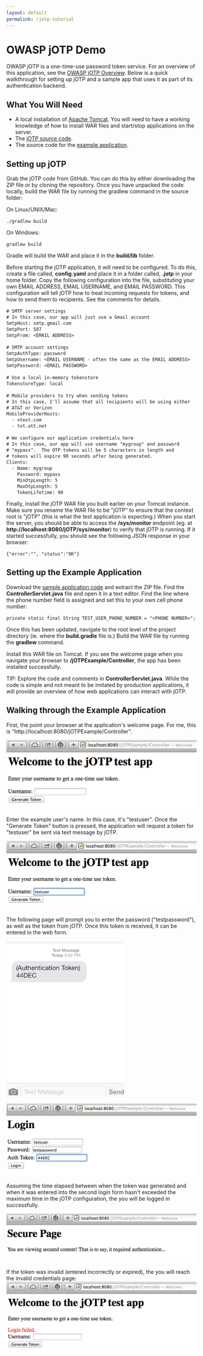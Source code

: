 ```yaml
---
layout: default
permalink: /jotp-tutorial
---
```


# OWASP jOTP Demo

<!-- 3/20/2014 -->

OWASP jOTP is a one-time-use password token service.  For an overview of this application, see the [OWASP jOTP Overview](jotp-overview).  Below is a quick walkthrough for setting up jOTP and a sample app that uses it as part of its authentication backend.

## What You Will Need

* A local installation of [Apache Tomcat](http://tomcat.apache.org).  You will need to have a working knowledge of how to install WAR files and start/stop applications on the server.
* The [jOTP source code](https://github.com/upcrob/jOTP).
* The source code for the [example application](files/jotp-example/jOTPExample.zip).

## Setting up jOTP

Grab the jOTP code from GitHub.  You can do this by either downloading the ZIP file or by cloning the repository.  Once you have unpacked the code locally, build the WAR file by running the gradlew command in the source folder:

On Linux/UNIX/Mac:

	./gradlew build
	
On Windows:

	gradlew build
	
Gradle will build the WAR and place it in the **build/lib** folder.

Before starting the jOTP application, it will need to be configured.  To do this, create a file called, **config.yaml** and place it in a folder called, **.jotp** in your home folder.  Copy the following configuration into the file, substituting your own EMAIL ADDRESS, EMAIL USERNAME, and EMAIL PASSWORD.  This configuration will tell jOTP how to treat incoming requests for tokens, and how to send them to recipients.  See the comments for details.

	# SMTP server settings
	# In this case, our app will just use a Gmail account
	SmtpHost: smtp.gmail.com
	SmtpPort: 587
	SmtpFrom: <EMAIL ADDRESS>
	
	# SMTP account settings
	SmtpAuthType: password
	SmtpUsername: <EMAIL USERNAME - often the same as the EMAIL ADDRESS>
	SmtpPassword: <EMAIL PASSWORD>
	
	# Use a local in-memory tokenstore
	TokenstoreType: local
	
	# Mobile providers to try when sending tokens
	# In this case, I'll assume that all recipients will be using either
	# AT&T or Verizon
	MobileProviderHosts:
	  - vtext.com
	  - txt.att.net
	
	# We configure our application credentials here
	# In this case, our app will use username "mygroup" and password
	# "mypass".  The OTP tokens will be 5 characters in length and
	# tokens will expire 90 seconds after being generated.
	Clients:
	  - Name: mygroup
	    Password: mypass
	    MinOtpLength: 5
	    MaxOtpLength: 5
	    TokenLifetime: 90

Finally, install the jOTP WAR file you built earlier on your Tomcat instance.  Make sure you rename the WAR file to be "jOTP" to ensure that the context root is "jOTP" (this is what the test application is expecting.)  When you start the server, you should be able to access the **/sys/monitor** endpoint (eg. at **http://localhost:8080/jOTP/sys/monitor**) to verify that jOTP is running.  If it started successfully, you should see the following JSON response in your browser:

	{"error":"", "status":"OK"}
	
## Setting up the Example Application

Download the [sample application code](files/jotp-example/jOTPExample.zip) and extract the ZIP file.  Find the **ControllerServlet.java** file and open it in a text editor.  Find the line where the phone number field is assigned and set this to your own cell phone number:

	private static final String TEST_USER_PHONE_NUMBER = "<PHONE NUMBER>";
	
Once this has been updated, navigate to the root level of the project directory (ie. where the **build.gradle** file is.)  Build the WAR file by running the **gradlew** command.

Install this WAR file on Tomcat.  If you see the welcome page when you navigate your browser to **/jOTPExample/Controller**, the app has been installed successfully.

TIP: Explore the code and comments in **ControllerServlet.java**.  While the code is simple and not meant to be imitated by production applications, it will provide an overview of how web applications can interact with jOTP.

## Walking through the Example Application

First, the point your browser at the application's welcome page.  For me, this is "http://localhost:8080/jOTPExample/Controller".

![Login page](images/jotp-tutorial/login.png)

Enter the example user's name.  In this case, it's "testuser".  Once the "Generate Token" button is pressed, the application will request a token for "testuser" be sent via text message by jOTP.

![Login page with username](images/jotp-tutorial/login-username.png)

The following page will prompt you to enter the password ("testpassword"), as well as the token from jOTP.  Once this token is received, it can be entered in the web form.

![OTP token from jOTP on cell-phone](images/jotp-tutorial/token-msg.png)

![Login page prompting for OTP token](images/jotp-tutorial/username-password-token.png)

Assuming the time elapsed between when the token was generated and when it was entered into the second login form hasn't exceeded the maximum time in the jOTP configuration, the you will be logged in successfully.

![Secured page](images/jotp-tutorial/secured.png)

If the token was invalid (entered incorrectly or expired), the you will reach the invalid credentials page:
![Login failed](images/jotp-tutorial/login-failed.png)

